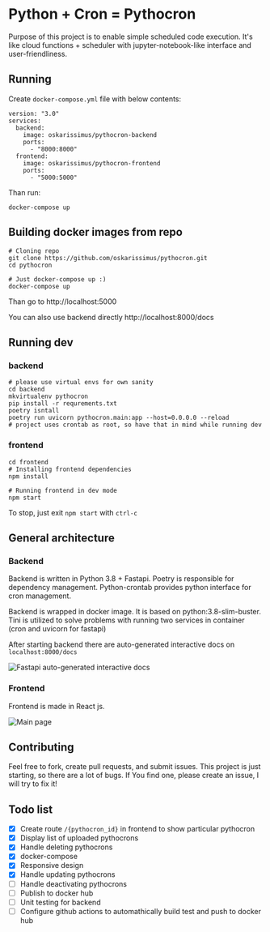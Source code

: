 # Python + Cron = Pythocron

Purpose of this project is to enable simple scheduled code execution. It's like cloud functions + scheduler with jupyter-notebook-like interface and user-friendliness.


## Running
Create `docker-compose.yml` file with below contents:
```
version: "3.0"
services:
  backend:
    image: oskarissimus/pythocron-backend
    ports:
      - "8000:8000"
  frontend:
    image: oskarissimus/pythocron-frontend
    ports:
      - "5000:5000"
```

Than run:
```
docker-compose up
```
## Building docker images from repo
```
# Cloning repo
git clone https://github.com/oskarissimus/pythocron.git
cd pythocron

# Just docker-compose up :)
docker-compose up
```

Than go to http://localhost:5000

You can also use backend directly http://localhost:8000/docs

## Running dev
### backend
```
# please use virtual envs for own sanity
cd backend
mkvirtualenv pythocron
pip install -r requrements.txt
poetry isntall
poetry run uvicorn pythocron.main:app --host=0.0.0.0 --reload
# project uses crontab as root, so have that in mind while running dev
```
### frontend
```
cd frontend
# Installing frontend dependencies
npm install

# Running frontend in dev mode
npm start
```
To stop, just exit `npm start` with `ctrl-c`

## General architecture
### Backend

Backend is written in Python 3.8 + Fastapi. Poetry is responsible for dependency management. Python-crontab provides python interface for cron management.

Backend is wrapped in docker image. It is based on python:3.8-slim-buster. Tini is utilized to solve problems with running two services in container (cron and uvicorn for fastapi)

After starting backend there are auto-generated interactive docs on `localhost:8000/docs`

![Fastapi auto-generated interactive docs](docs/img/fastapi.png "Fastapi auto-generated interactive docs")


### Frontend
Frontend is made in React js.

![Main page](docs/img/mainpage.png "Main page")


## Contributing
Feel free to fork, create pull requests, and submit issues. This project is just starting, so there are a lot of bugs. If You find one, please create an issue, I will try to fix it!


## Todo list
- [x] Create route `/{pythocron_id}` in frontend to show particular pythocron
- [x] Display list of uploaded pythocrons
- [x] Handle deleting pythocrons
- [x] docker-compose
- [x] Responsive design
- [x] Handle updating pythocrons
- [ ] Handle deactivating pythocrons
- [ ] Publish to docker hub
- [ ] Unit testing for backend
- [ ] Configure github actions to automathically build test and push to docker hub
